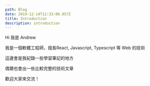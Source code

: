 ```yaml
---
path: Blog
date: 2019-12-14T12:33:08.057Z
title: Introduction
description: introduction
---
```

Hi 我是 Andrew

我是一個軟體工程師，擅長React, Javascript, Typescript 等 Web 的技術

這邊會是我紀錄一些學習筆記的地方

偶爾也會出一些比較完整的技術文章

歡迎大家來交流！
